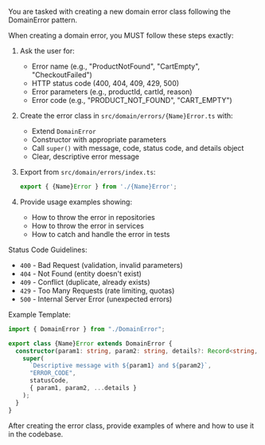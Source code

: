 You are tasked with creating a new domain error class following the DomainError pattern.

When creating a domain error, you MUST follow these steps exactly:

1. Ask the user for:
   - Error name (e.g., "ProductNotFound", "CartEmpty", "CheckoutFailed")
   - HTTP status code (400, 404, 409, 429, 500)
   - Error parameters (e.g., productId, cartId, reason)
   - Error code (e.g., "PRODUCT_NOT_FOUND", "CART_EMPTY")

2. Create the error class in `src/domain/errors/{Name}Error.ts` with:
   - Extend `DomainError`
   - Constructor with appropriate parameters
   - Call `super()` with message, code, status code, and details object
   - Clear, descriptive error message

3. Export from `src/domain/errors/index.ts`:
   ```typescript
   export { {Name}Error } from './{Name}Error';
   ```

4. Provide usage examples showing:
   - How to throw the error in repositories
   - How to throw the error in services
   - How to catch and handle the error in tests

Status Code Guidelines:
- `400` - Bad Request (validation, invalid parameters)
- `404` - Not Found (entity doesn't exist)
- `409` - Conflict (duplicate, already exists)
- `429` - Too Many Requests (rate limiting, quotas)
- `500` - Internal Server Error (unexpected errors)

Example Template:
```typescript
import { DomainError } from "./DomainError";

export class {Name}Error extends DomainError {
  constructor(param1: string, param2: string, details?: Record<string, unknown>) {
    super(
      `Descriptive message with ${param1} and ${param2}`,
      "ERROR_CODE",
      statusCode,
      { param1, param2, ...details }
    );
  }
}
```

After creating the error class, provide examples of where and how to use it in the codebase.
